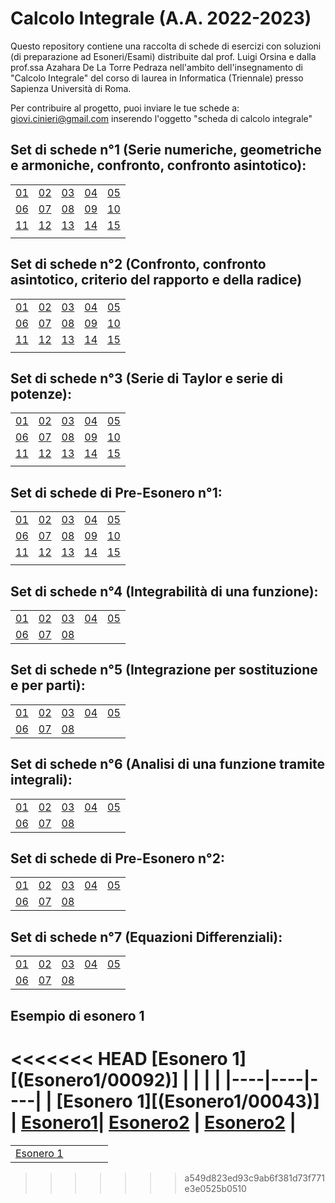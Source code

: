 # Calcolo Integrale (A.A. 2022-2023)
Questo repository contiene una raccolta di schede di esercizi con soluzioni (di preparazione ad Esoneri/Esami) distribuite dal prof. Luigi Orsina e dalla prof.ssa Azahara De La Torre Pedraza nell'ambito dell'insegnamento di "Calcolo Integrale" del corso di laurea in Informatica (Triennale) presso Sapienza Università di Roma.

Per contribuire al progetto, puoi inviare le tue schede a: [giovi.cinieri@gmail.com](mailto:giovi.cinieri@gmail.com) inserendo l'oggetto "scheda di calcolo integrale"

## Set di schede n°1 (Serie numeriche, geometriche e armoniche, confronto, confronto asintotico):
|    |    |    |    |    |
|----|----|----|----|----|
| [01](SchedeA1/00077.pdf) | [02](SchedeA1/00094.pdf)| [03](SchedeA1/00126.pdf) | [04](SchedeA1/00147.pdf) | [05](/SchedeA1/00166.pdf)
| [06](SchedeA1/00187.pdf) | [07](SchedeA1/00193.pdf) | [08](SchedeA1/00194.pdf) | [09](SchedeA1/00198.pdf) | [10](SchedeA1/00220.pdf)
| [11](SchedeA1/00253.pdf) | [12](SchedeA1/00238.pdf) | [13](SchedeA1/00219.pdf) | [14](SchedeA1/00096.pdf) | [15](SchedeA1/00086.pdf)
|  |  |  |  |  |

## Set di schede n°2 (Confronto, confronto asintotico, criterio del rapporto e della radice)
|    |    |    |    |    |
|----|----|----|----|----|
| [01](SchedeA2/00015.pdf) | [02](SchedeA2/00018.pdf)| [03](SchedeA2/00032.pdf) | [04](SchedeA2/00035.pdf) | [05](SchedeA2/00036.pdf)
| [06](SchedeA2/00051.pdf) | [07](/SchedeA2/00076.pdf) | [08](SchedeA2/00078.pdf) | [09](SchedeA2/00080.pdf) | [10](SchedeA2/00100.pdf)
| [11](SchedeA2/00122.pdf) | [12](SchedeA2/00005.pdf) | [13](SchedeA2/00101.pdf) | [14](SchedeA2/00104.pdf) | [15](SchedeA2/00019.pdf)
|  |  |  |  |  |

## Set di schede n°3 (Serie di Taylor e serie di potenze):
|    |    |    |    |    |
|----|----|----|----|----|
| [01](SchedeA3/00015.pdf) | [02](SchedeA3/00018.pdf)| [03](SchedeA3/00033.pdf) | [04](SchedeA3/00036.pdf) | [05](/SchedeA3/00037.pdf)
| [06](SchedeA3/00053.pdf) | [07](SchedeA3/00079.pdf) | [08](SchedeA3/00082.pdf) | [09](SchedeA3/00084.pdf) | [10](SchedeA3/00104.pdf)
| [11](SchedeA3/00127.pdf) | [12](SchedeA3/00005.pdf) | [13](SchedeA3/00105.pdf) | [14](SchedeA3/00108.pdf) | [15](SchedeA3/00019.pdf)
|  |  |  |  |  |

## Set di schede di Pre-Esonero n°1:
|    |    |    |    |    |
|----|----|----|----|----|
| [01](SchedeA4/00014.pdf) | [02](SchedeA4/00016.pdf)| [03](SchedeA4/00018.pdf) | [04](SchedeA4/00029.pdf) | [05](/SchedeA4/00033.pdf)
| [06](SchedeA4/00046.pdf) | [07](SchedeA4/00081.pdf) | [08](SchedeA4/00082.pdf) | [09](SchedeA4/00089.pdf) | [10](SchedeA4/00104.pdf)
| [11](SchedeA4/00109.pdf) | [12](SchedeA4/00124.pdf) | [13](SchedeA4/00034.pdf) | [14](SchedeA4/00017.pdf) | [15](SchedeA4/00079.pdf)
|  |  |  |  |  |

## Set di schede n°4 (Integrabilità di una funzione):
|    |    |    |    |    |
|----|----|----|----|----|
| [01](SchedeB1/00020.pdf) | [02](SchedeB1/00021.pdf)| [03](SchedeB1/00036.pdf) | [04](SchedeB1/00041.pdf) | [05](/SchedeB1/00042.pdf)
| [06](SchedeB1/00058.pdf) | [07](SchedeB1/00078.pdf) | [08](SchedeB1/00095.pdf) |

## Set di schede n°5 (Integrazione per sostituzione e per parti):
|    |    |    |    |    |
|----|----|----|----|----|
| [01](SchedeB2/00038.pdf) | [02](SchedeB2/00039.pdf)| [03](SchedeB2/00058.pdf) | [04](SchedeB2/00059.pdf) | [05](/SchedeB2/00073.pdf)
| [06](SchedeB2/00093.pdf) | [07](SchedeB2/00109.pdf) | [08](SchedeB2/00111.pdf) |

## Set di schede n°6 (Analisi di una funzione tramite integrali):
|    |    |    |    |    |
|----|----|----|----|----|
| [01](SchedeB3/00029.pdf) | [02](SchedeB3/00032.pdf)| [03](SchedeB3/00048.pdf) | [04](SchedeB3/00053.pdf) | [05](/SchedeB3/00069.pdf)
| [06](SchedeB3/00097.pdf) | [07](SchedeB3/00129.pdf) | [08](SchedeB3/00153.pdf) |

## Set di schede di Pre-Esonero n°2:
|    |    |    |    |    |
|----|----|----|----|----|
| [01](SchedeB4/00011.pdf) | [02](SchedeB4/00013.pdf)| [03](SchedeB4/00028.pdf) | [04](SchedeB4/00029.pdf) | [05](/SchedeB4/00040.pdf)
| [06](SchedeB4/00066.pdf) | [07](SchedeB4/00091.pdf) | [08](SchedeB4/00110.pdf) |

## Set di schede n°7 (Equazioni Differenziali):
|    |    |    |    |    |
|----|----|----|----|----|
| [01](SchedeC1/00021.pdf) | [02](SchedeC1/00038.pdf)| [03](SchedeC1/00041.pdf) | [04](SchedeC1/00042.pdf) | [05](/SchedeC1/00058.pdf)
| [06](SchedeC1/00095.pdf) | [07](SchedeC1/00120.pdf) | [08](SchedeC1/00145.pdf) |

## Esempio di esonero 1
<<<<<<< HEAD
[Esonero 1][(Esonero1/00092)]
|    |    |    |
|----|----|----|
| [Esonero 1][(Esonero1/00043)] | [Esonero1](Esonero1/00092.pdf)| [Esonero2](Esonero2/00049.pdf) | [Esonero2](Esonero2/00098.pdf) | 
=======
|    |    |    |    |    |
|----|----|----|----|----|
|[Esonero 1](Esonero1/00092.pdf)|

>>>>>>> a549d823ed93c9ab6f381d73f771e3e0525b0510
